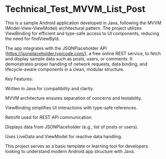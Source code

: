 # Technical_Test_MVVM_List_Post

This is a sample Android application developed in Java, following the MVVM (Model-View-ViewModel) architectural pattern. The project utilizes ViewBinding for efficient and type-safe access to UI components, reducing the need for findViewById.

The app integrates with the JSONPlaceholder API (https://jsonplaceholder.typicode.com/), a free online REST service, to fetch and display sample data such as posts, users, or comments. It demonstrates proper handling of network requests, data binding, and lifecycle-aware components in a clean, modular structure.

Key Features:

Written in Java for compatibility and clarity.

MVVM architecture ensures separation of concerns and testability.

ViewBinding simplifies UI interactions with type-safe references.

Retrofit used for REST API communication.

Displays data from JSONPlaceholder (e.g., list of posts or users).

Uses LiveData and ViewModel for reactive data handling.

This project serves as a basic template or learning tool for developers looking to understand modern Android app structure with Java.
